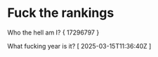 # Fuck the rankings

Who the hell am I?
{ 17296797 }

What fucking year is it?
[ 2025-03-15T11:36:40Z ]
